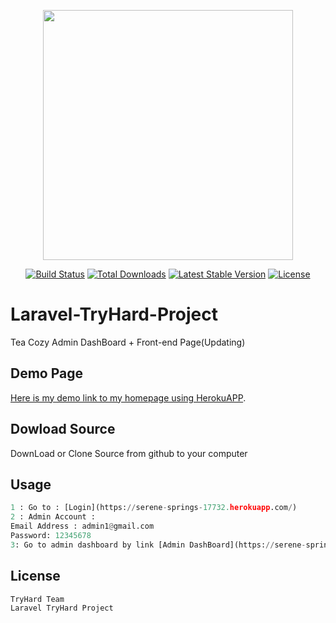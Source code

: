 <p align="center"><img src="https://res.cloudinary.com/dtfbvvkyp/image/upload/v1566331377/laravel-logolockup-cmyk-red.svg" width="400"></p>

<p align="center">
<a href="https://travis-ci.org/laravel/framework"><img src="https://travis-ci.org/laravel/framework.svg" alt="Build Status"></a>
<a href="https://packagist.org/packages/laravel/framework"><img src="https://poser.pugx.org/laravel/framework/d/total.svg" alt="Total Downloads"></a>
<a href="https://packagist.org/packages/laravel/framework"><img src="https://poser.pugx.org/laravel/framework/v/stable.svg" alt="Latest Stable Version"></a>
<a href="https://packagist.org/packages/laravel/framework"><img src="https://poser.pugx.org/laravel/framework/license.svg" alt="License"></a>
</p>

# Laravel-TryHard-Project

Tea Cozy Admin DashBoard + Front-end Page(Updating)
## Demo Page

[Here is my demo link to my homepage using HerokuAPP](https://serene-springs-17732.herokuapp.com/).

## Dowload Source

DownLoad or Clone Source from github to your computer

## Usage
```python
1 : Go to : [Login](https://serene-springs-17732.herokuapp.com/)
2 : Admin Account : 
Email Address : admin1@gmail.com
Password: 12345678
3: Go to admin dashboard by link [Admin DashBoard](https://serene-springs-17732.herokuapp.com/admin) 
```
## License
```python
TryHard Team
Laravel TryHard Project
```
